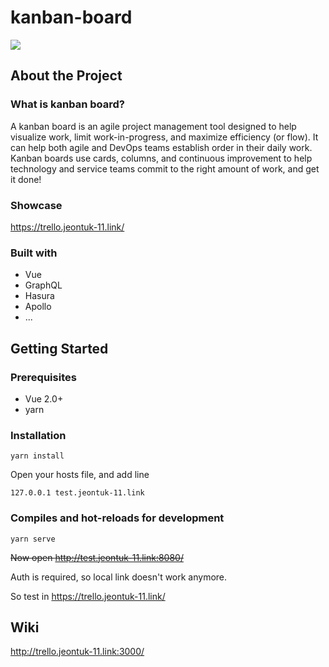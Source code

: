 # kanban-board

<img src = "https://upload.wikimedia.org/wikipedia/commons/f/f5/Kanban_board_example.jpg">

## About the Project
### What is kanban board?
A kanban board is an agile project management tool designed to help visualize work, limit work-in-progress, and maximize efficiency (or flow). It can help both agile and DevOps teams establish order in their daily work. Kanban boards use cards, columns, and continuous improvement to help technology and service teams commit to the right amount of work, and get it done!


### Showcase
https://trello.jeontuk-11.link/

### Built with
* Vue
* GraphQL
* Hasura
* Apollo
* ...

## Getting Started

### Prerequisites
* Vue 2.0+
* yarn

### Installation

```
yarn install
```

Open your hosts file, and add line
```
127.0.0.1 test.jeontuk-11.link
```

### Compiles and hot-reloads for development

```
yarn serve
```

~~Now open http://test.jeontuk-11.link:8080/~~

Auth is required, so local link doesn't work anymore.

So test in https://trello.jeontuk-11.link/

## Wiki

http://trello.jeontuk-11.link:3000/